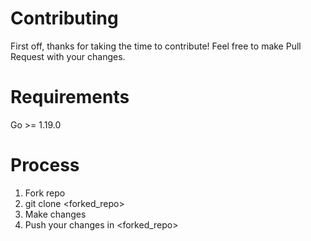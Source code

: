 # Contributing

First off, thanks for taking the time to contribute! Feel free to make Pull Request with your changes.

# Requirements

Go >= 1.19.0

# Process

1. Fork repo
2. git clone <forked_repo>
3. Make changes
4. Push your changes in <forked_repo>
